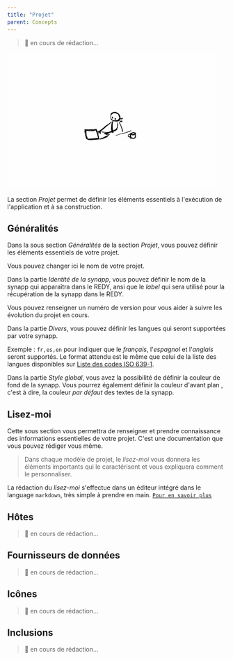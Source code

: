 ```yaml
---
title: "Projet"
parent: Concepts
---
```


> 🚧 en cours de rédaction...

![SynApps](../assets/under-progress.gif)


La section *Projet* permet de définir les éléments essentiels à l'exécution de l'application et à sa construction.

## Généralités

Dans la sous section *Généralités* de la section *Projet*, vous pouvez définir les éléments essentiels de votre projet.


Vous pouvez changer ici le nom de votre projet.

Dans la partie *Identité de la synapp*, vous pouvez définir le nom de la synapp qui apparaîtra dans le REDY, ansi que le *label* qui sera utilisé pour la récupération de la synapp dans le REDY.

Vous pouvez renseigner un numéro de version pour vous aider à suivre les évolution du projet en cours.

Dans la partie *Divers*, vous pouvez définir les langues qui seront supportées par votre synapp.

Exemple : `fr,es,en` pour indiquer que le *français*, l'*espagnol* et l'*anglais* seront supportés. Le format attendu est le même que celui de la liste des langues disponibles sur [Liste des codes ISO 639-1](https://fr.wikipedia.org/wiki/Liste_des_codes_ISO_639-1).

Dans la partie *Style global*, vous avez la possibilité de définir la couleur de fond de la synapp. Vous pourrez également définir la couleur d'avant plan , c'est à dire, la couleur *par défaut* des textes de la synapp.

## Lisez-moi

Cette sous section vous permettra de renseigner et prendre connaissance des informations essentielles de votre projet. C'est une documentation que vous pouvez rédiger vous même.

> Dans chaque modèle de projet, le *lisez-moi* vous donnera les éléments importants qui le caractérisent et vous expliquera comment le personnaliser.

La rédaction du *lisez-moi* s'effectue dans un éditeur intégré dans le language `markdown`, très simple à prendre en main. [`Pour en savoir plus`](https://fr.wikipedia.org/wiki/Markdown)

## Hôtes

> 🚧 en cours de rédaction...

## Fournisseurs de données

> 🚧 en cours de rédaction...

## Icônes

> 🚧 en cours de rédaction...

## Inclusions

> 🚧 en cours de rédaction...
